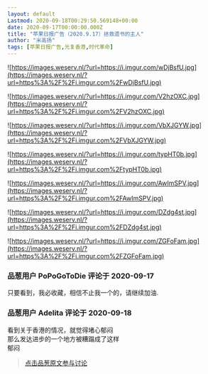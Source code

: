 ```yaml
---
layout: default
Lastmod: 2020-09-18T00:29:50.569148+00:00
date: 2020-09-17T00:00:00.000Z
title: "苹果日报广告（2020.9.17）拯救遗书的主人"
author: "米高扬"
tags: [苹果日报广告,光复香港,时代革命]
---
```


![https://images.weserv.nl/?url=https://i.imgur.com/wDjBsfU.jpg](https://images.weserv.nl/?url=https%3A%2F%2Fi.imgur.com%2FwDjBsfU.jpg)  
  
![https://images.weserv.nl/?url=https://i.imgur.com/V2hzOXC.jpg](https://images.weserv.nl/?url=https%3A%2F%2Fi.imgur.com%2FV2hzOXC.jpg)  
  
![https://images.weserv.nl/?url=https://i.imgur.com/VbXJGYW.jpg](https://images.weserv.nl/?url=https%3A%2F%2Fi.imgur.com%2FVbXJGYW.jpg)  
  
![https://images.weserv.nl/?url=https://i.imgur.com/typHT0b.jpg](https://images.weserv.nl/?url=https%3A%2F%2Fi.imgur.com%2FtypHT0b.jpg)  
  
![https://images.weserv.nl/?url=https://i.imgur.com/AwImSPV.jpg](https://images.weserv.nl/?url=https%3A%2F%2Fi.imgur.com%2FAwImSPV.jpg)  
  
![https://images.weserv.nl/?url=https://i.imgur.com/DZdg4st.jpg](https://images.weserv.nl/?url=https%3A%2F%2Fi.imgur.com%2FDZdg4st.jpg)  
  
![https://images.weserv.nl/?url=https://i.imgur.com/ZGFoFam.jpg](https://images.weserv.nl/?url=https%3A%2F%2Fi.imgur.com%2FZGFoFam.jpg)

            
### 品葱用户 **PoPoGoToDie** 评论于 2020-09-17
        
只要看到，我必收藏，相信不止我一个的，请继续加油.
        


            
### 品葱用户 **Adelita** 评论于 2020-09-18
        
看到关于香港的情况，就觉得堵心郁闷  
那么发达进步的一个地方被糟蹋成了这样  
郁闷
        






> [点击品葱原文参与讨论](https://pincong.rocks/article/24175)

